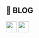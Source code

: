 



<!--
**ki225/ki225** is a ✨ _special_ ✨ repository because its `README.md` (this file) appears on your GitHub profile.

Here are some ideas to get you started:

- 🔭 I’m currently working on ...
- 🌱 I’m currently learning ...
- 👯 I’m looking to collaborate on ...
- 🤔 I’m looking for help with ...
- 💬 Ask me about ...
- 📫 How to reach me: ...
- 😄 Pronouns: ...
- ⚡ Fun fact: ...
-->

## 📄 BLOG

[<img src="[https://img.shields.io/badge/Medium-12100E?style=for-the-badge&logo=medium&logoColor=white](https://github.com/user-attachments/assets/429f1e12-f2ac-406b-9bb0-798a513af75c)" width="30" height="30">](https://medium.com/@271yeye)
 [<img src="https://github.com/user-attachments/assets/e84e3944-cce2-47ca-aa90-b2db7e3cdfcf"   width="30" height="30" >](https://hackmd.io/@okii77)
